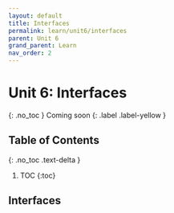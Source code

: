 ```yaml
---
layout: default
title: Interfaces
permalink: learn/unit6/interfaces
parent: Unit 6
grand_parent: Learn
nav_order: 2
---
```


# Unit 6: Interfaces

{: .no_toc }
Coming soon
{: .label .label-yellow }

## Table of Contents

{: .no_toc .text-delta }

1. TOC
   {:toc}

## Interfaces
